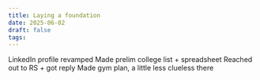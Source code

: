 ```yaml
---
title: Laying a foundation
date: 2025-06-02
draft: false
tags:
---
```

LinkedIn profile revamped
Made prelim college list + spreadsheet
Reached out to RS + got reply
Made gym plan, a little less clueless there